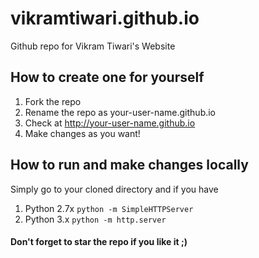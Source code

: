 vikramtiwari.github.io
======================

Github repo for Vikram Tiwari's Website

## How to create one for yourself
1. Fork the repo
2. Rename the repo as your-user-name.github.io
3. Check at http://your-user-name.github.io
4. Make changes as you want!

## How to run and make changes locally
Simply go to your cloned directory and if you have

1. Python 2.7x ```python -m SimpleHTTPServer```
2. Python 3.x ```python -m http.server```

#### Don't forget to star the repo if you like it ;)
